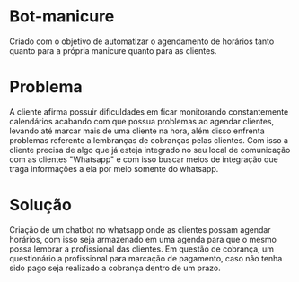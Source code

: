 # Bot-manicure
Criado com o objetivo de automatizar o agendamento de horários tanto quanto para a própria manicure quanto para as clientes.

# Problema
A cliente afirma possuir dificuldades em ficar monitorando constantemente calendários acabando com que possua problemas ao agendar clientes, levando até marcar mais de uma cliente na hora, além disso enfrenta problemas referente a lembranças de cobranças pelas clientes.
Com isso a cliente precisa de algo que já esteja integrado no seu local de comunicação com as clientes "Whatsapp" e com isso buscar meios de integração que traga informações a ela por meio somente do whatsapp.

# Solução
Criação de um chatbot no whatsapp onde as clientes possam agendar horários, com isso seja armazenado em uma agenda para que o mesmo possa lembrar a profissional das clientes. Em questão de cobrança, um questionário a profissional para marcação de pagamento, caso não tenha sido pago seja realizado a cobrança dentro de um prazo.
